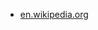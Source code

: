 * [en.wikipedia.org](https://en.wikipedia.org/wiki/Glossary_of_French_words_and_expressions_in_English)
